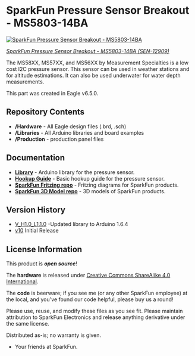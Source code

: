 SparkFun Pressure Sensor Breakout - MS5803-14BA
====================

[![SparkFun Pressure Sensor Breakout - MS5803-14BA](https://cdn.sparkfun.com/assets/learn_tutorials/1/3/2/IsometricView.jpg)](https://cdn.sparkfun.com/assets/learn_tutorials/1/3/2/IsometricView.jpg)

[*SparkFun Pressure Sensor Breakout - MS5803-14BA (SEN-12909)*](https://www.sparkfun.com/products/12909)

The MS58XX, MS57XX, and MS56XX by Measurement Specialties is a low cost I2C pressure
sensor.  This sensor can be used in weather stations and for altitude
estimations. It can also be used underwater for water depth measurements. 

This part was created in Eagle v6.5.0. 

Repository Contents
-------------------

* **/Hardware** - All Eagle design files (.brd, .sch)
* **/Libraries** - All Arduino libraries and board examples
* **/Production** - production panel files

Documentation
--------------
* **[Library](https://github.com/sparkfun/SparkFun_MS5803-14BA_Breakout_Arduino_Library)** - Arduino library for the pressure sensor.
* **[Hookup Guide](https://learn.sparkfun.com/tutorials/ms5803-14ba-pressure-sensor-hookup-guide)** - Basic hookup guide for the pressure sensor.
* **[SparkFun Fritzing repo](https://github.com/sparkfun/Fritzing_Parts)** - Fritzing diagrams for SparkFun products.
* **[SparkFun 3D Model repo](https://github.com/sparkfun/3D_Models)** - 3D models of SparkFun products. 

Version History
---------------
* [V_H1.0_L1.1.0](https://github.com/sparkfun/MS5803-14BA_Breakout/tree/V_H1.0_L1.1.0) -Updated library to Arduino 1.6.4
* [v10](https://github.com/sparkfun/MS5803-14BA_Breakout/tree/v1.0) Initial Release

License Information
-------------------
This product is _**open source**_! 

The **hardware** is released under [Creative Commons ShareAlike 4.0 International](https://creativecommons.org/licenses/by-sa/4.0/).

The **code** is beerware; if you see me (or any other SparkFun employee) at the local, and you've found our code helpful, please buy us a round!

Please use, reuse, and modify these files as you see fit. Please maintain attribution to SparkFun Electronics and release anything derivative under the same license.

Distributed as-is; no warranty is given.

- Your friends at SparkFun.
